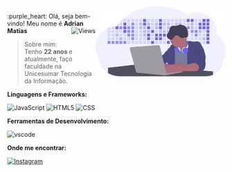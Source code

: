 <img src="https://github.com/fgalmeida/fgalmeida/blob/main/Image/developer_activity.svg" min-width="300px" max-width="300px" width="300px" align="right" alt="Dev Activity">
<p align="left"> 
  :purple_heart: Olá, seja bem-vindo! Meu nome é <strong>Adrian Matias</strong><img src="https://komarev.com/ghpvc/?username=amathias01&color=6C63FF&style=flat-square&label=Views" align="right" alt="Views"><br>
  

 > Sobre mim: <br> Tenho <strong> 22 anos </strong> e atualmente, faço faculdade na Unicesumar  Tecnologia da Informação. 


 **Linguagens e Frameworks:**

 ![JavaScript](https://img.shields.io/badge/JavaScript-F7DF1E?style=for-the-badge&logo=javascript&logoColor=black)
 ![HTML5](https://img.shields.io/badge/HTML5-E34F26?style=for-the-badge&logo=html5&logoColor=white)
 ![CSS](https://img.shields.io/badge/CSS-239120?style=for-the-badge&logo=css3&logoColor=white)
 
 

 **Ferramentas de Desenvolvimento:** 

  
 ![vscode](https://img.shields.io/badge/Visual_Studio_Code-0078D4?style=for-the-badge&logo=visual%20studio%20code&logoColor=white)

 
 **Onde me encontrar:**
  <p>
    </a>
     <a href="https://www.instagram.com/amathias01/">
        <img src="https://img.shields.io/badge/Instagram-E4405F?style=for-the-badge&logo=instagram&logoColor=white" alt="Instagram">
    </a>
</p>

 
 
</div>
